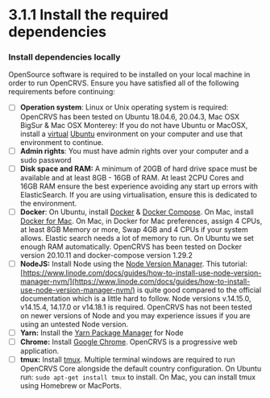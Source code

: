 # 3.1.1 Install the required dependencies

### Install dependencies locally

OpenSource software is required to be installed on your local machine in order to run OpenCRVS.  Ensure you have satisfied all of the following requirements before continuing:

* [ ] **Operation system**: Linux or Unix operating system is required: OpenCRVS has been tested on Ubuntu 18.04.6, 20.04.3, Mac OSX BigSur & Mac OSX Monterey: If you do not have Ubuntu or MacOSX, install a [virtual](https://www.virtualbox.org/) [Ubuntu](https://ubuntu.com/download/desktop) environment on your computer and use that environment to continue.
* [ ] **Admin rights**: You must have admin rights over your computer and a sudo password
* [ ] **Disk space and RAM:** A minimum of 20GB of hard drive space must be available and at least 8GB - 16GB of RAM.  At least 2CPU Cores and 16GB RAM ensure the best experience avoiding any start up errors with ElasticSearch.  If you are using virtualisation, ensure this is dedicated to the environment.
* [ ] **Docker**: On Ubuntu, install [Docker](https://docs.docker.com/engine/install/ubuntu/) & [Docker Compose](https://docs.docker.com/compose/install/). On Mac, install [Docker for Mac](https://docs.docker.com/desktop/mac/install/). On Mac, in Docker for Mac preferences, assign 4 CPUs, at least 8GB Memory or more, Swap 4GB and 4 CPUs if your system allows. Elastic search needs a lot of memory to run. On Ubuntu we set enough RAM automatically. OpenCRVS has been tested on Docker version 20.10.11 and docker-compose version 1.29.2
* [ ] **NodeJS:** Install Node using the [Node Version Manager](https://nodejs.org/en/download/package-manager/#nvm). This tutorial: [https://www.linode.com/docs/guides/how-to-install-use-node-version-manager-nvm/](https://www.linode.com/docs/guides/how-to-install-use-node-version-manager-nvm/) is quite good compared to the official documentation which is a little hard to follow.  Node versions v.14.15.0, v14.15.4, 14.17.0 or v14.18.1 is required. OpenCRVS has not been tested on newer versions of Node and you may experience issues if you are using an untested Node version.
* [ ] **Yarn:** Install the [Yarn Package Manager](https://classic.yarnpkg.com/en/docs/install) for Node
* [ ] **Chrome:** Install [Google Chrome](https://www.google.com/chrome). OpenCRVS is a progressive web application.
* [ ] **tmux:** Install [tmux](https://github.com/tmux/tmux/wiki). Multiple terminal windows are required to run OpenCRVS Core alongside the default country configuration. On Ubuntu run: `sudo apt-get install tmux` to install. On Mac, you can install tmux using Homebrew or MacPorts.
